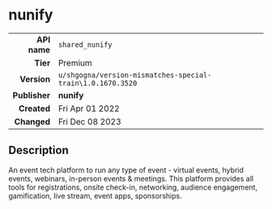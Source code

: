 # nunify
| | |
|-:|-|
|**API name**|`shared_nunify`|
|**Tier**|Premium|
|**Version**|`u/shgogna/version-mismatches-special-train\1.0.1670.3520`|
|**Publisher**|**nunify**|
|**Created**|Fri Apr 01 2022|
|**Changed**|Fri Dec 08 2023|

## Description
An event tech platform to run any type of event - virtual events, hybrid events, webinars, in-person events & meetings. This platform provides all tools  for registrations, onsite check-in, networking, audience engagement, gamification, live stream, event apps, sponsorships.

